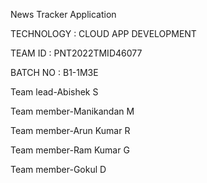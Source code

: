 News Tracker Application

TECHNOLOGY : CLOUD APP DEVELOPMENT

TEAM ID : PNT2022TMID46077

BATCH NO : B1-1M3E

Team lead-Abishek S

Team member-Manikandan M

Team member-Arun Kumar R

Team member-Ram Kumar G

Team member-Gokul D
